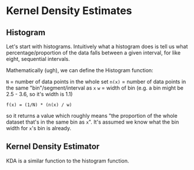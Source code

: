 # Kernel Density Estimates

## Histogram

Let's start with histograms. Intuitively what a histogram does is tell us what percentage/proportion of the data falls between a given interval, for like eight, sequential intervals. 

Mathematically (ugh), we can define the Histogram function:

`N` = number of data points in the whole set
`n(x)` = number of data points in the same "bin"/segment/interval as `x`
`w` = width of bin (e.g. a bin might be 2.5 - 3.6, so it's width is 1.1)

    f(x) = (1/N) * (n(x) / w)  

so it returns a value which roughly means "the proportion of the whole dataset that's in the same bin as `x`". It's assumed we know what the bin width for `x`'s bin is already.

## Kernel Density Estimator

KDA is a similar function to the histogram function.